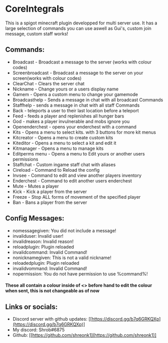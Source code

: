 # CoreIntegrals

This is a spigot minecraft plugin developped for multi server use.
It has a large selection of commands you can use aswell as Gui's, custom join message, custom staff works!

## Commands:
- Broadcast - Broadcast a message to the server (works with colour codes)
- Screenbroadcast - Broadcast a message to the server on your screen(works with colour codes)
- ClearChat - Clears the server chat
- Nickname - Change yours or a users display name
- Gamem - Opens a custom menu to change your gamemode
- Broadcasthelp - Sends a message in chat with all broadcast Commands
- Staffhelp - sends a message in chat with all staff Commands
- Back - teleports a user to their last location before a teleport
- Feed -  feeds a player and replenishes all hunger bars
- God - makes a player invulnerable and mobs ignore you
- Openenderchest - opens your enderchest with a command
- Kits - Opens a menu to select kits. with 3 buttons for more kit menus
- Kitcreator - Opens a menu to create custom kits
- Kiteditor - Opens a menu to select a kit and edit it
- Kitmanager - Opens a menu to manage kits
- Editperms menu - Opens a menu to Edit yours or another users permissions
- Staffchat - Custom ingame staff chat with aliases
- Cireload - Command to Reload the config
- Invsee - Command to edit and view another players inventory
- Enderchest - Command to edit another users enderchest
- Mute - Mutes a player
- Kick - Kick a player from the server
- Freeze - Stop ALL forms of movement of the specified player
- Ban - Bans a player from the server

## Config Messages:
- nomessagegiven: <red>You did not include a message!
- invaliduser: <red>Invalid user!
- invalidreason: <red>Invalid reason!
- reloadplugin: <green>Plugin reloaded
- invalidcommand: <red>Invalid Command!
- nonicknamegiven: <red>This is not a valid nickname!
- reloadedplugin: <red>Plugin reloaded
- invalidvommand: <red>Invalid Command!
- nopermission: <red>You do not have permission to use %command%!
#### These all contain a colour inside of <> before hand to edit the colour when sent, this is not changeable as of now

## Links or socials:
- Discord server with github updates: [[https://discord.gg/b7q6GRKQXp](https://discord.gg/b7q6GRKQXp)]
- My discord: Shrob#6875
- Github: [[https://github.com/shreonk1](https://github.com/shreonk1)]